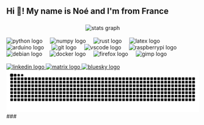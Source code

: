 <h2 align="left">Hi 👋! My name is Noé and I'm from France</h2>

###

<div align="center">
  <img src="https://github-readme-stats.vercel.app/api?username=nOw-Ay&hide_title=false&hide_rank=false&show_icons=true&include_all_commits=true&count_private=true&disable_animations=false&theme=dracula&locale=en&hide_border=false" height="150" alt="stats graph"  />
</div>

<br>

<div align="left">
  <img src="https://cdn.jsdelivr.net/gh/devicons/devicon/icons/python/python-original.svg" height="30" alt="python logo"  />
  <img width="12" />
  <img src="https://cdn.jsdelivr.net/gh/devicons/devicon/icons/numpy/numpy-original.svg" height="30" alt="numpy logo"  />
  <img width="12" />
  <img src="https://cdn.jsdelivr.net/gh/devicons/devicon/icons/rust/rust-original.svg" height="30" alt="rust logo"  />
  <img width="12" />
  <img src="https://cdn.jsdelivr.net/gh/devicons/devicon/icons/latex/latex-original.svg" height="30" alt="latex logo"  />
  <img width="12" />
  <img src="https://cdn.jsdelivr.net/gh/devicons/devicon/icons/arduino/arduino-original.svg" height="30" alt="arduino logo"  />
  <img width="12" />
  <img src="https://cdn.jsdelivr.net/gh/devicons/devicon/icons/git/git-original.svg" height="30" alt="git logo"  />
  <img width="12" />
  <img src="https://cdn.jsdelivr.net/gh/devicons/devicon/icons/vscode/vscode-original.svg" height="30" alt="vscode logo"  />
  <img width="12" />
  <img src="https://cdn.jsdelivr.net/gh/devicons/devicon/icons/raspberrypi/raspberrypi-original.svg" height="30" alt="raspberrypi logo"  />
  <img width="12" />
  <img src="https://cdn.jsdelivr.net/gh/devicons/devicon/icons/debian/debian-original.svg" height="30" alt="debian logo"  />
  <img width="12" />
  <img src="https://cdn.jsdelivr.net/gh/devicons/devicon/icons/docker/docker-original.svg" height="30" alt="docker logo"  />
  <img width="12" />
  <img src="https://cdn.jsdelivr.net/gh/devicons/devicon/icons/firefox/firefox-original.svg" height="30" alt="firefox logo"  />
  <img width="12" />
  <img src="https://cdn.jsdelivr.net/gh/devicons/devicon/icons/gimp/gimp-original.svg" height="30" alt="gimp logo"  />
</div>

<br>

<div align="left">
  <a href="https://www.linkedin.com/in/noe-busson/" target="_blank">
    <img src="https://img.shields.io/static/v1?message=LinkedIn&logo=mail.ru&label=&color=0077B5&logoColor=white&labelColor=&style=for-the-badge" height="35" alt="linkedin logo"  />
  </a>
  <a href="https://matrix.to/#/@nbusson:matrix.gabb.fr" target="_blank">
    <img src="https://img.shields.io/static/v1?message=Matrix&logo=matrix&label=&color=000000&logoColor=white&labelColor=&style=for-the-badge" height="35" alt="matrix logo"  />
  </a>
  <a href="https://bsky.app/profile/noway.sky.gabb.fr" target="_blank">
    <img src="https://img.shields.io/static/v1?message=Bluesky&logo=bluesky&label=&color=1083FE&logoColor=white&labelColor=&style=for-the-badge" height="35" alt="bluesky logo"  />
  </a>
</div>

<picture>
  <source media="(prefers-color-scheme: dark)" srcset="https://raw.githubusercontent.com/nOw-Ay/nOw-Ay/output/github-contribution-grid-snake-dark.svg">
  <source media="(prefers-color-scheme: light)" srcset="https://raw.githubusercontent.com/nOw-Ay/nOw-Ay/output/github-contribution-grid-snake.svg">
  <img alt="github contribution grid snake animation" src="https://raw.githubusercontent.com/nOw-Ay/nOw-Ay/output/github-contribution-grid-snake.svg">
</picture>
###

